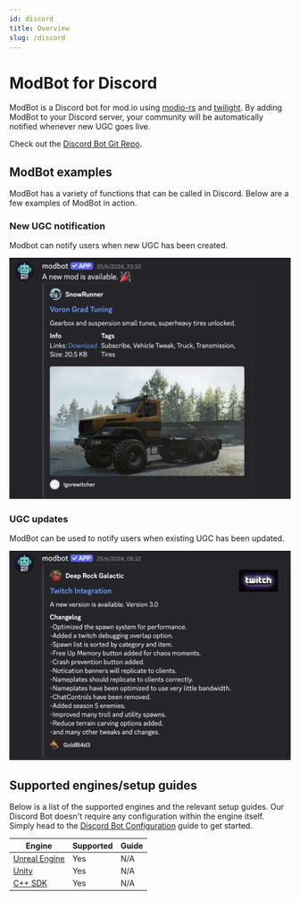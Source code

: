 ```yaml
---
id: discord
title: Overview
slug: /discord
---
```


# ModBot for Discord

ModBot is a Discord bot for mod.io using [modio-rs](https://github.com/nickelc/modio-rs) and [twilight](https://github.com/twilight-rs/twilight). By adding ModBot to your Discord server, your community will be automatically notified whenever new UGC goes live.

Check out the [Discord Bot Git Repo](https://github.com/modio/modio-discord-bot).

## ModBot examples

ModBot has a variety of functions that can be called in Discord. Below are a few examples of ModBot in action.

### New UGC notification

Modbot can notify users when new UGC has been created. 

![Discord-ModBot-Notification-Example](img/discordnewmod.png)

### UGC updates

ModBot can be used to notify users when existing UGC has been updated.

![Discord-ModBot-UGC-Details-Example](img/discordmodupdate.png)

## Supported engines/setup guides

Below is a list of the supported engines and the relevant setup guides. Our Discord Bot doesn't require any configuration within the engine itself. Simply head to the [Discord Bot Configuration](/discord/configuration) guide to get started.

| Engine    | Supported | Guide |
| -------- | ------- | ------- |
| [Unreal Engine](/unreal)  | Yes    | N/A   |
| [Unity](/unity) | Yes    | N/A   |
| [C++ SDK](/cppsdk)   | Yes    | N/A   |
